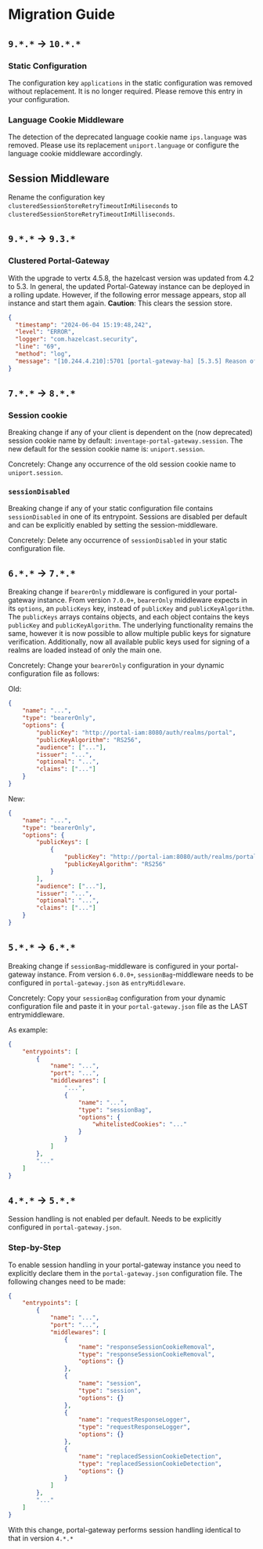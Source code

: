 # Migration Guide

## `9.*.*` -> `10.*.*`

### Static Configuration

The configuration key `applications` in the static configuration was removed without replacement. It is no longer required. Please remove this entry in your configuration.

### Language Cookie Middleware

The detection of the deprecated language cookie name `ips.language` was removed. Please use its replacement `uniport.language` or configure the language cookie middleware accordingly.

## Session Middleware

Rename the configuration key `clusteredSessionStoreRetryTimeoutInMiliseconds` to `clusteredSessionStoreRetryTimeoutInMilliseconds`.

## `9.*.*` -> `9.3.*`

### Clustered Portal-Gateway

With the upgrade to vertx 4.5.8, the hazelcast version was updated from 4.2 to 5.3. In general, the updated Portal-Gateway instance can be deployed in a rolling
update. However, if the following error message appears, stop all instance and start them again. **Caution**: This clears the session store.

```json
{
  "timestamp": "2024-06-04 15:19:48,242",
  "level": "ERROR",
  "logger": "com.hazelcast.security",
  "line": "69",
  "method": "log",
  "message": "[10.244.4.210]:5701 [portal-gateway-ha] [5.3.5] Reason of failure for node join: Joining node's version 5.3.5 is not compatible with cluster version 4.2 [...]",
}
```

## `7.*.*` -> `8.*.*`

### Session cookie

Breaking change if any of your client is dependent on the (now deprecated) session cookie name by default: `inventage-portal-gateway.session`. The new default for the session cookie name is: `uniport.session`.

Concretely: Change any occurrence of the old session cookie name to `uniport.session`.

### `sessionDisabled`

Breaking change if any of your static configuration file contains `sessionDisabled` in one of its entrypoint. Sessions are disabled per default and can be explicitly enabled by setting the session-middleware.

Concretely: Delete any occurrence of `sessionDisabled` in your static configuration file.

## `6.*.*` -> `7.*.*`

Breaking change if `bearerOnly` middleware is configured in your portal-gateway instance. From version `7.0.0+`, `bearerOnly` middleware expects in its `options`, an `publicKeys` key, instead of `publicKey` and `publicKeyAlgorithm`. The `publicKeys` arrays contains objects, and each object contains the keys `publicKey` and `publicKeyAlgorithm`. The underlying functionality remains the same, however it is now possible to allow multiple public keys for signature verification. Additionally, now all available public keys used for signing of a realms are loaded instead of only the main one.

Concretely: Change your `bearerOnly` configuration in your dynamic configuration file as follows:

Old:

```json
{
    "name": "...",
    "type": "bearerOnly",
    "options": {
        "publicKey": "http://portal-iam:8080/auth/realms/portal",
        "publicKeyAlgorithm": "RS256",
        "audience": ["..."],
        "issuer": "...",
        "optional": "...",
        "claims": ["..."]
    }
}
```

New:

```json
{
    "name": "...",
    "type": "bearerOnly",
    "options": {
        "publicKeys": [
            {
                "publicKey": "http://portal-iam:8080/auth/realms/portal",
                "publicKeyAlgorithm": "RS256"
            }
        ],
        "audience": ["..."],
        "issuer": "...",
        "optional": "...",
        "claims": ["..."]
    }
}
```

## `5.*.*` -> `6.*.*`

Breaking change if `sessionBag`-middleware is configured in your portal-gateway instance. From version `6.0.0+`, `sessionBag`-middleware needs to be configured in `portal-gateway.json` as `entryMiddleware`.

Concretely: Copy your `sessionBag` configuration from your dynamic configuration file and paste it in your `portal-gateway.json` file as the LAST entrymiddleware.

As example:

```json
{
    "entrypoints": [
        {
            "name": "...",
            "port": "...",
            "middlewares": [
                "...",
                {
                    "name": "...",
                    "type": "sessionBag",
                    "options": {
                        "whitelistedCookies": "..."
                    }
                }
            ]
        },
        "..."
    ]
}
```

## `4.*.*` → `5.*.*`

Session handling is not enabled per default. Needs to be explicitly configured in `portal-gateway.json`.

### Step-by-Step

To enable session handling in your portal-gateway instance you need to explicitly declare them in
the `portal-gateway.json` configuration file. The following changes need to be made:

```json
{
    "entrypoints": [
        {
            "name": "...",
            "port": "...",
            "middlewares": [
                {
                    "name": "responseSessionCookieRemoval",
                    "type": "responseSessionCookieRemoval",
                    "options": {}
                },
                {
                    "name": "session",
                    "type": "session",
                    "options": {}
                },
                {
                    "name": "requestResponseLogger",
                    "type": "requestResponseLogger",
                    "options": {}
                },
                {
                    "name": "replacedSessionCookieDetection",
                    "type": "replacedSessionCookieDetection",
                    "options": {}
                }
            ]
        },
        "..."
    ]
}
```

With this change, portal-gateway performs session handling identical to that in version `4.*.*`
